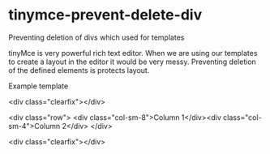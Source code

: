 # tinymce-prevent-delete-div
Preventing deletion of divs which used for templates

tinyMce is very powerful rich text editor. When we are using our templates to create a layout in the editor it would be very messy.
Preventing deletion of the defined elements is protects layout.

Example template

&lt;div class=&quot;clearfix&quot;&gt;&lt;/div&gt; 

&lt;div class=&quot;row&quot;&gt; &lt;div class=&quot;col-sm-8&quot;&gt;Column 1&lt;/div&gt;&lt;div class=&quot;col-sm-4&quot;&gt;Column 2&lt;/div&gt; &lt;/div&gt; 

&lt;div class=&quot;clearfix&quot;&gt;&lt;/div&gt;
